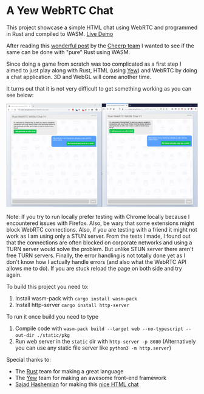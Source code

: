 # A Yew WebRTC Chat

This project showcase a simple HTML chat using WebRTC and programmed in Rust and compiled to WASM. [Live Demo](https://codec-abc.github.io/Rust-WebRTC-p2p-Chat/)

After reading this [wonderful post](https://medium.com/leaningtech/porting-a-c-multiplayer-game-to-the-web-with-cheerp-webrtc-and-firebase-29fbbc62c5ca) by the [Cheerp team](https://leaningtech.com/pages/cheerp.html)
I wanted to see if the same can be done with "pure" Rust using WASM.

Since doing a game from scratch was too complicated as a first step I aimed to just play along with Rust, HTML (using [Yew](https://github.com/yewstack/yew)) and WebRTC by doing a chat application. 3D and WebGL will come another time.

It turns out that it is not very difficult to get something working as you can see below:

![demo](demo.gif)

Note: If you try to run locally prefer testing with Chrome locally because I encountered issues with Firefox. Also, be wary that some extensions might block WebRTC connections.
Also, if you are testing with a friend it might not work as I am using only a STUN server. From the tests I made, I found out that the connections are often blocked on corporate networks and using a TURN server would solve the problem. But unlike STUN server there aren't free TURN servers.
Finally, the error handling is not totally done yet as I don't know how I actually handle errors (and also what the WebRTC API allows me to do). If you are stuck reload the page on both side and try again.

To build this project you need to:
1. Install wasm-pack with ``cargo install wasm-pack``
2. Install http-server ``cargo install http-server``

To run it once build you need to type
1. Compile code with ``wasm-pack build --target web --no-typescript --out-dir ./static/pkg``
2. Run web server in the ``static`` dir with ``http-server -p 8080`` (Alternatively you can use any static file server like ``python3 -m http.server``)

Special thanks to:
* The [Rust](https://www.rust-lang.org/) team for making a great language
* The [Yew](https://github.com/yewstack/yew) team for making an awesome front-end framework
* [Sajad Hashemian](https://github.com/sajadhsm?tab=repositories) for making this [nice HTML chat](https://codepen.io/sajadhsm/pen/odaBdd) 